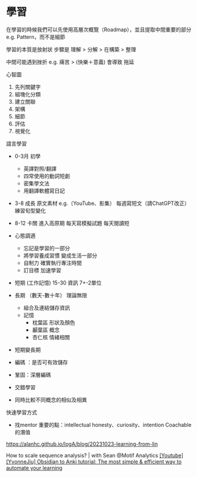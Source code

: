 # 學習


在學習的時候我們可以先使用高層次概覽（Roadmap），並且提取中間重要的部分 e.g. Pattern，而不是細節

學習的本質是放射狀
步驟是 理解 > 分解 > 在構築 > 整理

中間可能遇到挫折 e.g. 痛苦 > (快樂＋意義) 會導致 拖延

心智圖
1. 先列關鍵字
2. 組塊化分類
3. 建立關聯
4. 架構
5. 細節
6. 評估
7. 視覺化

語言學習 
- 0-3月 初學
    - 英譯對照/翻譯
    - 四常使用的動詞短劇
    - 密集學文法
    - 用翻譯軟體寫日記
- 3-8 成長
    原文素材 e.g.（YouTube、影集）
    每週寫短文（請ChatGPT改正）
    練習旬型變化
- 8-12 卡關
    進入高原期
    每天寫模擬試題
    每天閱讀短
- 心態調適
    - 忘記是學習的一部分
    - 將學習養成習慣 變成生活一部分
    - 自制力 確實執行專注時間
    - 訂目標 加速學習 

- 短期 (工作記憶) 15-30 資訊 7+-2單位
- 長期 （數天-數十年） 理論無限
    - 組合及連結儲存資訊
    - 記憶
        - 枕葉區 形狀及顏色
        - 顳葉區 概念
        - 杏仁核 情緒相關
- 短期變長期
- 編碼 ：是否可有效儲存
- 鞏固：深層編碼
- 交錯學習
- 同時比較不同概念的相似及相異

快速學習方式
- 找mentor
重要的點：intellectual honesty、curiosity、intention
Coachable 的潛值

https://alanhc.github.io/logA/blog/20231023-learning-from-lin


How to scale sequence analysis? | with Sean @Motif Analytics
[[Youtube][YvonneJiu] Obsidian to Anki tutorial: The most simple & efficient way to automate your learning](https://www.youtube.com/watch?v=S0fDdArNtRo&ab_channel=YvonneJiu)
